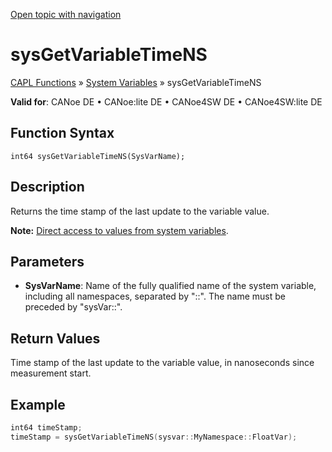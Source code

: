 [Open topic with navigation](../../../../../CANoeDEFamily.htm#Topics/CAPLFunctions/SystemVariables/Functions/CAPLfunctionSysGetVariableTimeNS.md)

# sysGetVariableTimeNS

[CAPL Functions](../../CAPLfunctions.md) » [System Variables](../CAPLfunctionsSystemVariablesOverview.md) » sysGetVariableTimeNS

**Valid for**: CANoe DE • CANoe:lite DE • CANoe4SW DE • CANoe4SW:lite DE

## Function Syntax

```
int64 sysGetVariableTimeNS(SysVarName);
```

## Description

Returns the time stamp of the last update to the variable value.

**Note:** [Direct access to values from system variables](../../../Shared/CAPL/SignalOrientedProgramming/SOPAccessSystemVariable.md).

## Parameters

- **SysVarName**: Name of the fully qualified name of the system variable, including all namespaces, separated by "::". The name must be preceded by "sysVar::".

## Return Values

Time stamp of the last update to the variable value, in nanoseconds since measurement start.

## Example

```c
int64 timeStamp;
timeStamp = sysGetVariableTimeNS(sysvar::MyNamespace::FloatVar);
```
